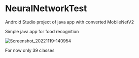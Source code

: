 # NeuralNetworkTest
Android Studio project of java app with converted MobileNetV2

Simple java app for food recognition

![Screenshot_20221119-140954](https://user-images.githubusercontent.com/74471294/202847895-937013f2-af56-47eb-b9dd-520a9b3eaa85.png)

For now only 39 classes

